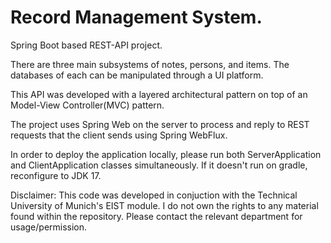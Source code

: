 # Record Management System.
Spring Boot based REST-API project.

There are three main subsystems of notes, persons, and items. 
The databases of each can be manipulated through a UI platform.

This API was developed with a layered architectural pattern on top of an 
Model-View Controller(MVC) pattern.

The project uses Spring Web on the server to process and 
reply to REST requests that the client sends using Spring WebFlux.

In order to deploy the application locally, please run both ServerApplication 
and ClientApplication classes simultaneously. 
If it doesn't run on gradle, reconfigure to JDK 17.

Disclaimer:
This code was developed in conjuction with 
the Technical University of Munich's EIST module. I do not own the rights 
to any material found within the repository. Please contact the relevant department
for usage/permission.
